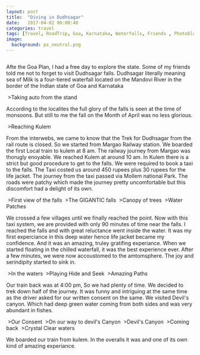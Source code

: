 ```yaml
---
layout: post
title:  "Diving in Dudhsagar"
date:   2017-04-02 00:00:40
categories: travel
tags: [Travel, RoadTrip, Goa, Karnataka, Waterfalls, Friends , Photoblog, WeekendDiaries]
image:
  background: ps_neutral.png
---
```

<img src="http://i.imgur.com/hhKtXEU.jpg" alt="">

Afte the Goa Plan, I had a free day to explore the state. Some of my friends told me not to forget to visit Dudhsagar falls. Dudhsagar literally meaning sea of Milk  is a four-tiered waterfall located on the Mandovi River in the border of the Indian state of Goa and Karnataka

<img src="http://i.imgur.com/oPhtNvI.jpg" alt="">
>Taking auto from the stand

According to the localites the full glory of the falls is seen at the time of monsoons. But still to me the fall on the Month of April was no less glorious.


<img src="http://i.imgur.com/LiQNDiK.jpg" alt="">
>Reaching Kulem

From the interwebs, we came to know that the Trek for Dudhsagar from the rail route is closed.  So we started from Margao Railway station. We boarded the first Local train to kulem at 8 am. The railway journey from Margao was thorugly enoyable. We reached Kulem at around 10 am. In Kulem there is a strict but good procedure to get to the falls. We were required to book a taxi to the falls. The Taxi costed us around 450 rupees plus 30 rupees for the life jacket. The journey from the taxi passed via Mollem national Park. The roads were patchy which made the journey pretty uncomfortable but this discomfort had a delight of its own.


<img src="http://i.imgur.com/bvDYdnd.jpg" alt="">
>First view of the falls

<img src="http://i.imgur.com/yWSABkQ.jpg" alt="">
>The GIGANTIC falls

<img src="http://i.imgur.com/r6U3l94.jpg" alt="">
>Canopy of trees

<img src="http://i.imgur.com/ox0rfd6.jpg" alt="">
>Water Patches 

We crossed a few villages until we finally reached the point. Now with this taxi system, we are provided with only 90 minutes of time near the falls. I reached the falls and with great reluctance went inside the water. It was my first experciance in this deep water hence life jacket became my confidence. And it was an amazing, truley gratifing experiance. When we started floating in the chilled waterfall, it was the best experience ever. After a few minutes, we were now accoustomed to the amtomsphere. The joy and serindipity started to sink in. 

<img src="http://i.imgur.com/2yo7aFk.jpg" alt="">
>In the waters

<img src="http://i.imgur.com/1IUfmgu.jpg" alt="">
>Playing Hide and Seek


<img src="http://i.imgur.com/tgjglSN.jpg" alt="">
>Amazing Paths

Our train back was at 4:00 pm, So we had plenty of time. We decided to trek down half of the journey. It was funny and intriguing at the same time as the driver asked for our written consent on the same. We visited Devil's canyon. Which had deep green water coming from both sides and was very abundant in fishes.

<img src="http://i.imgur.com/wvEEVLq.jpg" alt="">
>Our Consent

<img src="http://i.imgur.com/uKGXS9p.jpg" alt="">
>On our way to devil's Canyon

<img src="http://i.imgur.com/98eB4g5.jpg" alt="">
>Devil's Canyon

<img src="http://i.imgur.com/om6qC23.jpg" alt="">
>Coming back

<img src="http://i.imgur.com/zw3a3t8.jpg" alt="">
>Crystal Clear waters

We boarded our train from kulem. In the overalls it was and one of its own kind of amazing experiance.
